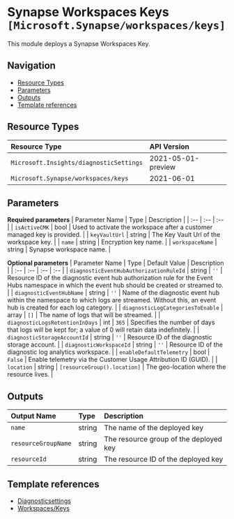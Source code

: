 # Synapse Workspaces Keys `[Microsoft.Synapse/workspaces/keys]`

This module deploys a Synapse Workspaces Key.

## Navigation

- [Resource Types](#Resource-Types)
- [Parameters](#Parameters)
- [Outputs](#Outputs)
- [Template references](#Template-references)

## Resource Types

| Resource Type | API Version |
| :-- | :-- |
| `Microsoft.Insights/diagnosticSettings` | 2021-05-01-preview |
| `Microsoft.Synapse/workspaces/keys` | 2021-06-01 |

## Parameters

**Required parameters**
| Parameter Name | Type | Description |
| :-- | :-- | :-- |
| `isActiveCMK` | bool | Used to activate the workspace after a customer managed key is provided. |
| `keyVaultUrl` | string | The Key Vault Url of the workspace key. |
| `name` | string | Encryption key name. |
| `workspaceName` | string | Synapse workspace name. |

**Optional parameters**
| Parameter Name | Type | Default Value | Description |
| :-- | :-- | :-- | :-- |
| `diagnosticEventHubAuthorizationRuleId` | string | `''` | Resource ID of the diagnostic event hub authorization rule for the Event Hubs namespace in which the event hub should be created or streamed to. |
| `diagnosticEventHubName` | string | `''` | Name of the diagnostic event hub within the namespace to which logs are streamed. Without this, an event hub is created for each log category. |
| `diagnosticLogCategoriesToEnable` | array | `[]` | The name of logs that will be streamed. |
| `diagnosticLogsRetentionInDays` | int | `365` | Specifies the number of days that logs will be kept for; a value of 0 will retain data indefinitely. |
| `diagnosticStorageAccountId` | string | `''` | Resource ID of the diagnostic storage account. |
| `diagnosticWorkspaceId` | string | `''` | Resource ID of the diagnostic log analytics workspace. |
| `enableDefaultTelemetry` | bool | `False` | Enable telemetry via the Customer Usage Attribution ID (GUID). |
| `location` | string | `[resourceGroup().location]` | The geo-location where the resource lives. |


## Outputs

| Output Name | Type | Description |
| :-- | :-- | :-- |
| `name` | string | The name of the deployed key |
| `resourceGroupName` | string | The resource group of the deployed key |
| `resourceId` | string | The resource ID of the deployed key |

## Template references

- [Diagnosticsettings](https://docs.microsoft.com/en-us/azure/templates/Microsoft.Insights/2021-05-01-preview/diagnosticSettings)
- [Workspaces/Keys](https://docs.microsoft.com/en-us/azure/templates/Microsoft.Synapse/2021-06-01/workspaces/keys)
